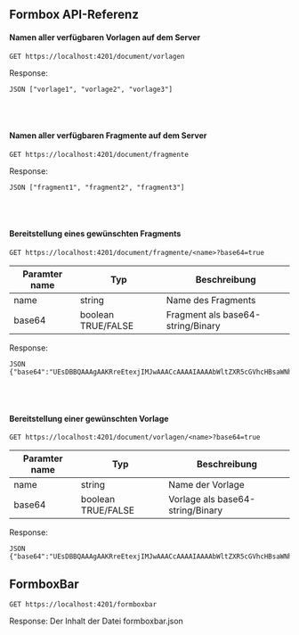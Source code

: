 ## Formbox API-Referenz ##

#### Namen aller verfügbaren Vorlagen auf dem Server ####
```
GET https://localhost:4201/document/vorlagen
```
Response:
```
JSON ["vorlage1", "vorlage2", "vorlage3"]
```
<br></br>
#### Namen aller verfügbaren Fragmente auf dem Server ####
```
GET https://localhost:4201/document/fragmente
```
Response:
```
JSON ["fragment1", "fragment2", "fragment3"]
```
<br></br>
#### Bereitstellung eines gewünschten Fragments ####
```
GET https://localhost:4201/document/fragmente/<name>?base64=true
```
| Paramter name  | Typ           | Beschreibung            |
|----------------|---------------|------------------------|
| name           | string        |  Name des Fragments    |
| base64         | boolean TRUE/FALSE  |  Fragment als base64-string/Binary  |

Response:
```
JSON {"base64":"UEsDBBQAAAgAAKRreEtexjIMJwAAACcAAAAIAAAAbWltZXR5cGVhcHBsaWNhdGlvbi92bmQub2FzaXMub3BlbmRv="}
```

<br></br>
#### Bereitstellung einer gewünschten Vorlage ####
```
GET https://localhost:4201/document/vorlagen/<name>?base64=true
```
| Paramter name  | Typ           | Beschreibung            |
|----------------|---------------|------------------------|
| name           | string        |  Name der Vorlage    |
| base64         | boolean TRUE/FALSE  |  Vorlage als base64-string/Binary  |

Response:
```
JSON {"base64":"UEsDBBQAAAgAAKRreEtexjIMJwAAACcAAAAIAAAAbWltZXR5cGVhcHBsaWNhdGlvbi92bmQub2FzaXMub3BlbmRv"}
```

## FormboxBar
```
GET https://localhost:4201/formboxbar
```
Response:
Der Inhalt der Datei formboxbar.json

